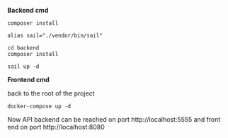 **Backend cmd**

```
composer install 

alias sail="./vendor/bin/sail"

cd backend
composer install

sail up -d

```

  
**Frontend cmd**

back to the root of the project 

    docker-compose up -d

  

Now API backend can be reached on port http://localhost:5555 and front end on port http://localhost:8080

